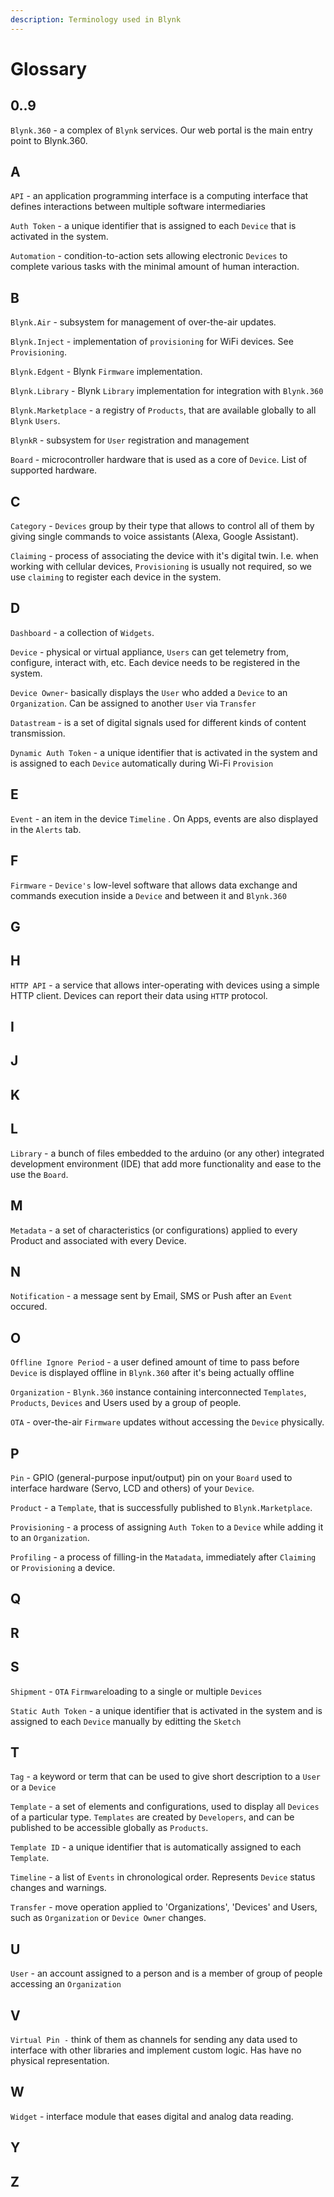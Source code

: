 ```yaml
---
description: Terminology used in Blynk
---
```


# Glossary

## 0..9

`Blynk.360` - a complex of `Blynk` services. Our web portal is the main entry point to Blynk.360.

## A

`API` - an application programming interface is a computing interface that defines interactions between multiple software intermediaries

`Auth Token` - a unique identifier that is assigned to each `Device` that is activated in the system.

`Automation` - condition-to-action sets allowing electronic `Devices` to complete various tasks with the minimal amount of human interaction.

## B

`Blynk.Air` - subsystem for management of over-the-air updates.

`Blynk.Inject` - implementation of `provisioning` for WiFi devices. See `Provisioning`.

`Blynk.Edgent` - Blynk `Firmware` implementation.

`Blynk.Library` - Blynk `Library` implementation for integration with `Blynk.360`

`Blynk.Marketplace` - a registry of `Products`, that are available globally to all `Blynk` `Users`.

`BlynkR` - subsystem for `User` registration and management

`Board` - microcontroller hardware that is used as a core of `Device`. List of supported hardware.

## C

`Category` - `Devices` group by their type that allows to control all of them by giving single commands to voice assistants \(Alexa, Google Assistant\).

`Claiming` - process of associating the device with it's digital twin. I.e. when working with cellular devices, `Provisioning` is usually not required, so we use `claiming` to register each device in the system.

## D

`Dashboard` - a collection of `Widgets`.

`Device` - physical or virtual appliance, `Users` can get telemetry from, configure, interact with, etc. Each device needs to be registered in the system.

`Device Owner`- basically displays the `User` who added a `Device` to an `Organization`. Can be assigned to another `User` via `Transfer`

`Datastream` - is a set of digital signals used for different kinds of content transmission.

`Dynamic Auth Token` - a unique identifier that is activated in the system and is assigned to each `Device` automatically during Wi-Fi `Provision`

## E

`Event` - an item in the device `Timeline` . On Apps, events are also displayed in the `Alerts` tab.

## F

`Firmware` - `Device's` low-level software that allows data exchange and commands execution inside a `Device` and between it and `Blynk.360`

## G

## H

`HTTP API` - a service that allows inter-operating with devices using a simple HTTP client. Devices can report their data using `HTTP` protocol.

## I

## J

## K

## L

`Library` - a bunch of files embedded to the arduino \(or any other\) integrated development environment \(IDE\) that add more functionality and ease to the use the `Board`.

## M

`Metadata` - a set of characteristics \(or configurations\) applied to every Product and associated with every Device.

## N

`Notification` - a message sent by Email, SMS or Push after an `Event` occured.

## O

`Offline Ignore Period` - a user defined amount of time to pass before `Device` is displayed offline in `Blynk.360` after it's being actually offline

`Organization` - `Blynk.360` instance containing interconnected `Templates`, `Products`, `Devices` and Users used by a group of people.

`OTA` - over-the-air `Firmware` updates without accessing the `Device` physically.

## P

`Pin` - GPIO \(general-purpose input/output\) pin on your `Board` used to interface hardware \(Servo, LCD and others\) of your `Device`.

`Product` - a `Template`, that is successfully published to `Blynk.Marketplace`.

`Provisioning` - a process of assigning `Auth Token` to a `Device` while adding it to an `Organization`.

`Profiling` - a process of filling-in the `Matadata`, immediately after `Claiming` or `Provisioning` a device.

## Q

## R

## S

`Shipment` - `OTA` `Firmware`loading to a single or multiple `Devices`

`Static Auth Token` - a unique identifier that is activated in the system and is assigned to each `Device` manually by editting the `Sketch`

## T

`Tag` - a keyword or term that can be used to give short description to a `User` or a `Device`

`Template` - a set of elements and configurations, used to display all `Devices` of a particular type. `Templates` are created by `Developers`, and can be published to be accessible globally as `Products`.

`Template ID` - a unique identifier that is automatically assigned to each `Template`.

`Timeline` - a list of `Events` in chronological order. Represents `Device` status changes and warnings.

`Transfer` - move operation applied to 'Organizations', 'Devices' and Users, such as `Organization` or `Device Owner` changes.

## U

`User` - an account assigned to a person and is a member of group of people accessing an `Organization`

## V

`Virtual Pin -` think of them as channels for sending any data used to interface with other libraries and implement custom logic. Has have no physical representation.

## W

`Widget` - interface module that eases digital and analog data reading.

## Y

## Z

